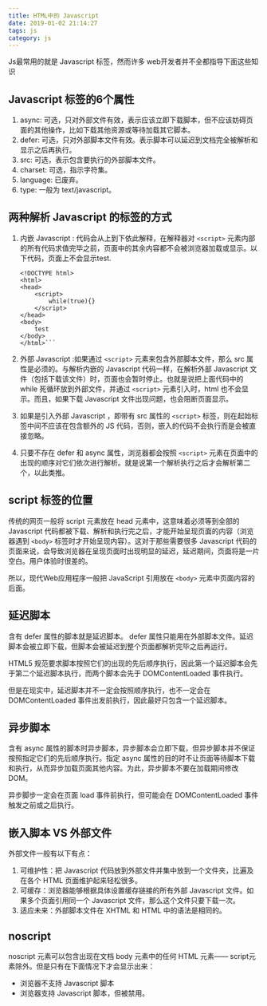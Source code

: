 ```yaml
---
title: HTML中的 Javascript
date: 2019-01-02 21:14:27
tags: js
category: js
---
```

Js最常用的就是 Javascript 标签，然而许多 web开发者并不全都指导下面这些知识


## Javascript 标签的6个属性
1. async: 可选，只对外部文件有效，表示应该立即下载脚本，但不应该妨碍页面的其他操作，比如下载其他资源或等待加载其它脚本。
2. defer: 可选，只对外部脚本文件有效。表示脚本可以延迟到文档完全被解析和显示之后再执行。
3. src: 可选，表示包含要执行的外部脚本文件。
4. charset: 可选，指示字符集。
5. language: 已废弃。
6. type: 一般为 text/javascript。

## 两种解析 Javascript 的标签的方式
1. 内嵌 Javascript : 代码会从上到下依此解释，在解释器对 `<script>` 元素内部的所有代码求值完毕之前，页面中的其余内容都不会被浏览器加载或显示。以下代码，页面上不会显示test.

    ```
    <!DOCTYPE html>
    <html>
    <head>
        <script>
            while(true){}
        </script>
    </head>
    <body>
        test
    </body>
    </html>```

2. 外部 Javascript :如果通过 `<script>` 元素来包含外部脚本文件，那么 src 属性是必须的。与解析内嵌的 Javascript 代码一样，在解析外部 Javascript 文件（包括下载该文件）时，页面也会暂时停止。也就是说把上面代码中的 while 死循环放到外部文件，并通过 `<script>` 元素引入时，html 也不会显示。而且，如果下载 Javascript 文件出现问题，也会阻断页面显示。
3. 如果是引入外部 Javascript ，即带有 src 属性的 `<script>` 标签，则在起始标签中间不应该在包含额外的 JS 代码，否则，嵌入的代码不会执行而是会被直接忽略。
4. 只要不存在 defer 和 async 属性，浏览器都会按照 `<script>` 元素在页面中的出现的顺序对它们依次进行解析。就是说第一个解析执行之后才会解析第二个，以此类推。

## script 标签的位置
传统的网页一般将 script 元素放在 head 元素中，这意味着必须等到全部的 Javascript 代码都被下载、解析和执行完之后，才能开始呈现页面的内容（浏览器遇到 `<body>` 标签时才开始呈现内容）。这对于那些需要很多 Javascript 代码的页面来说，会导致浏览器在呈现页面时出现明显的延迟，延迟期间，页面将是一片空白。用户体验时很差的。

所以，现代Web应用程序一般把 JavaScript 引用放在 `<body>` 元素中页面内容的后面。

## 延迟脚本
含有 defer 属性的脚本就是延迟脚本。 defer 属性只能用在外部脚本文件。延迟脚本会被立即下载，但脚本会被延迟到整个页面都解析完毕之后再运行。

HTML5 规范要求脚本按照它们的出现的先后顺序执行，因此第一个延迟脚本会先于第二个延迟脚本执行，而两个脚本会先于 DOMContentLoaded 事件执行。

但是在现实中，延迟脚本并不一定会按照顺序执行，也不一定会在 DOMContentLoaded 事件出发前执行，因此最好只包含一个延迟脚本。

## 异步脚本
含有 async 属性的脚本时异步脚本，异步脚本会立即下载，但异步脚本并不保证按照指定它们的先后顺序执行。指定 async 属性的目的时不让页面等待脚本下载和执行，从而异步加载页面其他内容。为此，异步脚本不要在加载期间修改DOM。

异步脚步一定会在页面 load 事件前执行，但可能会在 DOMContentLoaded 事件触发之前或之后执行。

## 嵌入脚本 VS 外部文件
外部文件一般有以下有点：
1. 可维护性：把 Javascript 代码放到外部文件并集中放到一个文件夹，比遍及在各个 HTML 页面维护起来轻松很多。
2. 可缓存：浏览器能够根据具体设置缓存链接的所有外部 Javascript 文件。如果多个页面引用同一个 Javascript 文件，那么这个文件只要下载一次。
3. 适应未来：外部脚本文件在 XHTML 和 HTML 中的语法是相同的。

## noscript
noscript 元素可以包含出现在文档 body 元素中的任何 HTML 元素—— script元素除外。但是只有在下面情况下才会显示出来：
+ 浏览器不支持 Javascript 脚本
+ 浏览器支持 Javascript 脚本，但被禁用。
